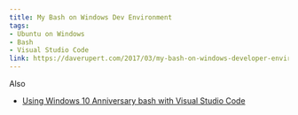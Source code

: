 ```yaml
---
title: My Bash on Windows Dev Environment
tags:
- Ubuntu on Windows
- Bash
- Visual Studio Code
link: https://daverupert.com/2017/03/my-bash-on-windows-developer-environment/
---
```

Also

- [Using Windows 10 Anniversary bash with Visual Studio Code](https://aigeec.com/using-windows-10-anniversary-bash-with-visual-studio-code/)
